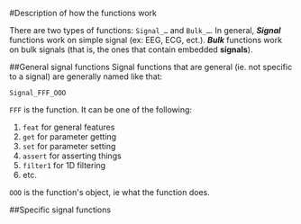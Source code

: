 #Description of how the functions work

There are two types of functions: `Signal_…` and `Bulk_…`. In general, 
***Signal*** functions work on simple signal (ex: EEG, ECG, ect.). ***Bulk*** 
functions work on bulk signals (that is, the ones that contain embedded 
**signals**).

##General signal functions
Signal functions that are general (ie. not specific to a signal) are generally 
named like that:

    Signal_FFF_OOO

`FFF` is the function. It can be one of the following:

1. `feat` for general features
2. `get` for parameter getting
3. `set` for parameter setting
3. `assert` for asserting things
4. `filter1` for 1D filtering
5. etc.

`OOO` is the function's object, ie what the function does.


##Specific signal functions

